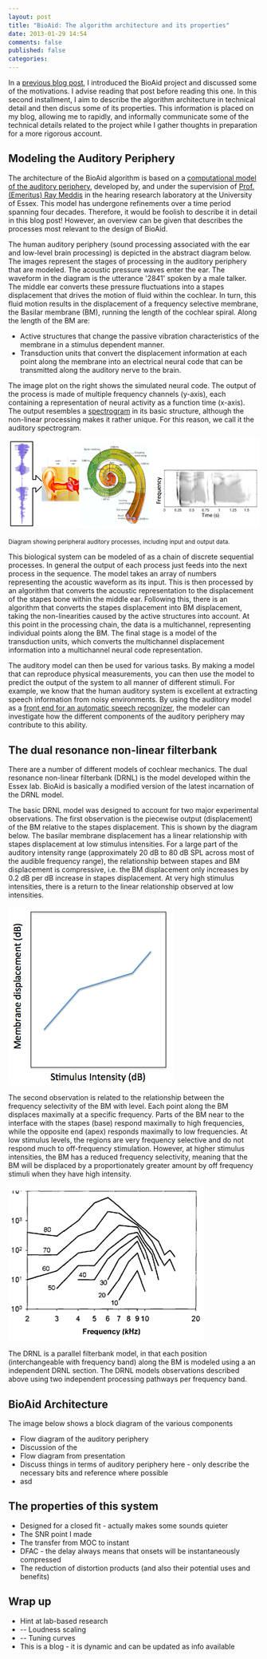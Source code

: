 ```yaml
---
layout: post
title: "BioAid: The algorithm architecture and its properties"
date: 2013-01-29 14:54
comments: false
published: false
categories: 
---
```


In a [previous blog post](/blog/2013/01/24/bioaid-algo/), I introduced the BioAid project and discussed some of the motivations. I advise reading that post before reading this one. In this second installment, I aim to describe the algorithm architecture in technical detail and then discus some of its properties. This information is placed on my blog, allowing me to rapidly, and informally communicate some of the technical details related to the project while I gather thoughts in preparation for a more rigorous account.


Modeling the Auditory Periphery
--------------------------------

The architecture of the BioAid algorithm is based on a [computational model of the auditory periphery](http://www.essex.ac.uk/psychology/department/HearingLab/modelling.html), developed by, and under the supervision of [Prof. (Emeritus) Ray Meddis](http://www.essex.ac.uk/psychology/department/people/Meddis.html) in the hearing research laboratory at the University of Essex. This model has undergone refinements over a time period spanning four decades. Therefore, it would be foolish to describe it in detail in this blog post! However, an overview can be given that describes the processes most relevant to the design of BioAid.

The human auditory periphery (sound processing associated with the ear and low-level brain processing) is depicted in the abstract diagram below. The images represent the stages of processing in the auditory periphery that are modeled. The acoustic pressure waves enter the ear. The waveform in the diagram is the utterance '2841' spoken by a male talker. The middle ear converts these pressure fluctuations into a stapes displacement that drives the motion of fluid within the cochlear. In turn, this fluid motion results in the displacement of a frequency selective membrane, the Basilar membrane (BM), running the length of the cochlear spiral. Along the length of the BM are:

* Active structures that change the passive vibration characteristics of the membrane in a stimulus dependent manner.
* Transduction units that convert the displacement information at each point along the membrane into an electrical neural code that can be transmitted along the auditory nerve to the brain.

The image plot on the right shows the simulated neural code. The output of the process is made of multiple frequency channels (y-axis), each containing a representation of neural activity as a function time (x-axis). The output resembles a [spectrogram](http://en.wikipedia.org/wiki/Spectrogram) in its basic structure, although the non-linear processing makes it rather unique. For this reason, we call it the auditory spectrogram.

![Audiotory System](/images/BioAid_algo/auditory_system.png)

<small>
	Diagram showing peripheral auditory processes, including input and output data.
</small>

This biological system can be modeled of as a chain of discrete sequential processes. In general the output of each process just feeds into the next process in the sequence. The model takes an array of numbers representing the acoustic waveform as its input. This is then processed by an algorithm that converts the acoustic representation to the displacement of the stapes bone within the middle ear. Following this, there is an algorithm that converts the stapes displacement into BM displacement, taking the non-linearities caused by the active structures into account. At this point in the processing chain, the data is a multichannel, representing individual points along the BM. The final stage is a model of the transduction units, which converts the multichannel displacement information into a multichannel neural code representation.

The auditory model can then be used for various tasks. By making a model that can reproduce physical measurements, you can then use the model to predict the output of the system to all manner of different stimuli. For example, we know that the human auditory system is excellent at extracting speech information from noisy environments. By using the auditory model as a [front end for an automatic speech recognizer](http://asadl.org/jasa/resource/1/jasman/v132/i3/p1535_s1?isAuthorized=no), the modeler can investigate how the different components of the auditory periphery may contribute to this ability.


The dual resonance non-linear filterbank
-----------------------------------------

There are a number of different models of cochlear mechanics. The dual resonance non-linear filterbank (DRNL) is the model developed within the Essex lab. BioAid is basically a modified version of the latest incarnation of the DRNL model.

The basic DRNL model was designed to account for two major experimental observations. The first observation is the piecewise output (displacement) of the BM relative to the stapes displacement. This is shown by the diagram below. The basilar membrane displacement has a  linear relationship with stapes displacement at low stimulus intensities. For a large part of the auditory intensity range (approximately 20 dB to 80 dB SPL across most of the audible frequency range), the relationship between stapes and BM displacement is compressive, i.e. the BM displacement only increases by 0.2 dB per dB increase in stapes displacement. At very high stimulus intensities, there is a return to the linear relationship observed at low intensities.

![Stick](/images/BioAid_algo/obs1.png)

The second observation is related to the relationship between the frequency selectivity of the BM with level. Each point along the BM displaces maximally at a specific frequency. Parts of the BM near to the interface with the stapes (base) respond maximally to high frequencies, while the opposite end (apex) responds maximally to low frequencies. At low stimulus levels, the regions are very frequency selective and do not respond much to off-frequency stimulation. However, at higher stimulus intensities, the BM has a reduced frequency selectivity, meaning that the BM will be displaced by a proportionately greater amount by off frequency stimuli when they have high intensity.

![Filter](/images/BioAid_algo/obs2.png)

The DRNL is a parallel filterbank model, in that each position (interchangeable with frequency band) along the BM is modeled using a an independent DRNL section. The DRNL models observations described above using two independent processing pathways per frequency band.


BioAid Architecture
-------------------



The image below shows a block diagram of the various components

* Flow diagram of the auditory periphery
* Discussion of the
* Flow diagram from presentation
* Discuss things in terms of auditory periphery here - only describe the necessary bits and reference where possible
* asd


The properties of this system
-----------------------------

* Designed for a closed fit - actually makes some sounds quieter
* The SNR point I made
* The transfer from MOC to instant
* DFAC - the delay always means that onsets will be instantaneously compressed
* The reduction of distortion products (and also their potential uses and benefits)

 

Wrap up
-------

* Hint at lab-based research
* -- Loudness scaling
* -- Tuning curves
* This is a blog - it is dynamic and can be updated as info available